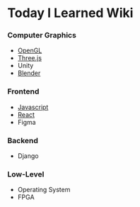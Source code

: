 # Today I Learned Wiki

### Computer Graphics
* [OpenGL](https://github.com/wani-ham/Today-I-Learned/blob/main/OpenGL/opengl_log.md)
* [Three.js](https://github.com/wani-ham/Today-I-Learned/blob/main/threejs/threejs_log.md)
* Unity
* [Blender](https://github.com/wani-ham/Today-I-Learned/blob/main/blender/blender_log.md)

### Frontend
* [Javascript](https://github.com/wani-ham/Today-I-Learned/blob/main/javascript/js_log.md)
* [React](https://github.com/wani-ham/Today-I-Learned/blob/main/react/react_log.md)
* Figma

### Backend
* Django

### Low-Level
* Operating System
* FPGA
